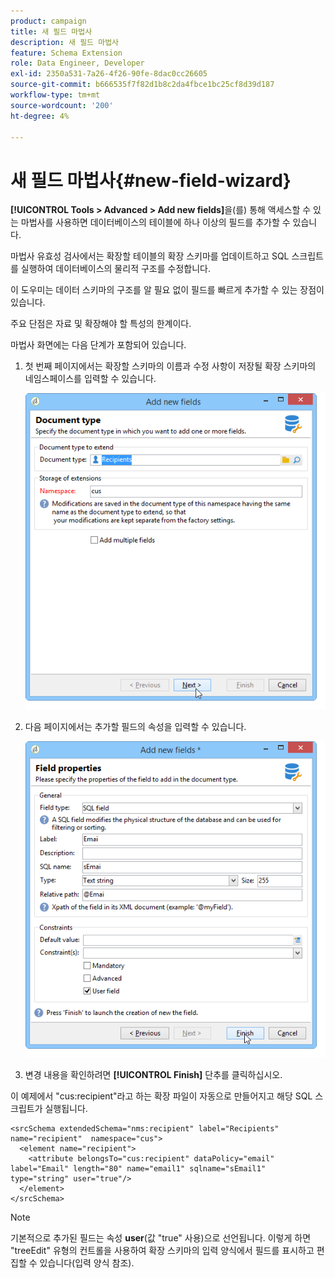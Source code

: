 ```yaml
---
product: campaign
title: 새 필드 마법사
description: 새 필드 마법사
feature: Schema Extension
role: Data Engineer, Developer
exl-id: 2350a531-7a26-4f26-90fe-8dac0cc26605
source-git-commit: b666535f7f82d1b8c2da4fbce1bc25cf8d39d187
workflow-type: tm+mt
source-wordcount: '200'
ht-degree: 4%

---
```


# 새 필드 마법사{#new-field-wizard}


**[!UICONTROL Tools > Advanced > Add new fields]**&#x200B;을(를) 통해 액세스할 수 있는 마법사를 사용하면 데이터베이스의 테이블에 하나 이상의 필드를 추가할 수 있습니다.

마법사 유효성 검사에서는 확장할 테이블의 확장 스키마를 업데이트하고 SQL 스크립트를 실행하여 데이터베이스의 물리적 구조를 수정합니다.

이 도우미는 데이터 스키마의 구조를 알 필요 없이 필드를 빠르게 추가할 수 있는 장점이 있습니다.

주요 단점은 자료 및 확장해야 할 특성의 한계이다.

마법사 화면에는 다음 단계가 포함되어 있습니다.

1. 첫 번째 페이지에서는 확장할 스키마의 이름과 수정 사항이 저장될 확장 스키마의 네임스페이스를 입력할 수 있습니다.

   ![](assets/d_ncs_integration_schema_addfield.png)

1. 다음 페이지에서는 추가할 필드의 속성을 입력할 수 있습니다.

   ![](assets/d_ncs_integration_schema_addfield2.png)

1. 변경 내용을 확인하려면 **[!UICONTROL Finish]** 단추를 클릭하십시오.

이 예제에서 &quot;cus:recipient&quot;라고 하는 확장 파일이 자동으로 만들어지고 해당 SQL 스크립트가 실행됩니다.

```
<srcSchema extendedSchema="nms:recipient" label="Recipients" name="recipient"  namespace="cus">  
  <element name="recipient">    
    <attribute belongsTo="cus:recipient" dataPolicy="email" label="Email" length="80" name="email1" sqlname="sEmail1" type="string" user="true"/>  
  </element>
</srcSchema>
```

>[!NOTE]
>
>기본적으로 추가된 필드는 속성 **user**(값 &quot;true&quot; 사용)으로 선언됩니다. 이렇게 하면 &quot;treeEdit&quot; 유형의 컨트롤을 사용하여 확장 스키마의 입력 양식에서 필드를 표시하고 편집할 수 있습니다(입력 양식 참조).
